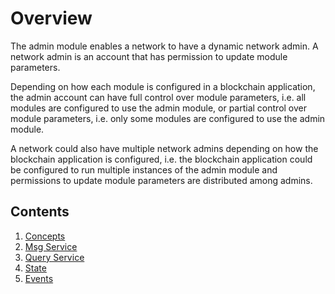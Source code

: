 # Overview

The admin module enables a network to have a dynamic network admin. A network admin is an account that has permission to update module parameters.

Depending on how each module is configured in a blockchain application, the admin account can have full control over module parameters, i.e. all modules are configured to use the admin module, or partial control over module parameters, i.e. only some modules are configured to use the admin module.

A network could also have multiple network admins depending on how the blockchain application is configured, i.e. the blockchain application could be configured to run multiple instances of the admin module and permissions to update module parameters are distributed among admins.

## Contents

1. [Concepts](01_concepts.md)
2. [Msg Service](02_msg.md)
3. [Query Service](03_query.md)
4. [State](04_state.md)
5. [Events](05_events.md)
